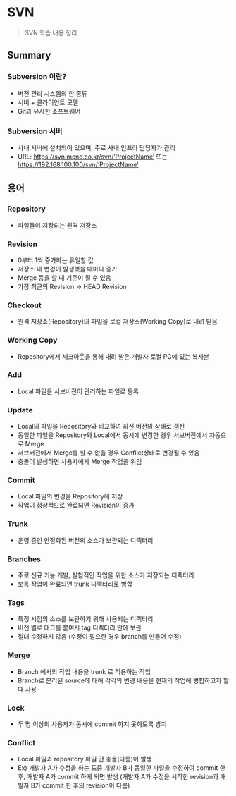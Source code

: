 # SVN
> SVN 학습 내용 정리

## Summary

### Subversion 이란?
 - 버전 관리 시스템의 한 종류
 - 서버 + 클라이언트 모델
 - Git과 유사한 소프트웨어

### Subversion 서버
 - 사내 서버에 설치되어 있으며, 주로 사내 인프라 담당자가 관리
 - URL: https://svn.mcnc.co.kr/svn/’ProjectName’ 또는 https://192.168.100.100/svn/’ProjectName’

## 용어

### Repository
 - 파일들이 저장되는 원격 저장소

### Revision
 - 0부터 1씩 증가하는 유일할 값
 - 저장소 내 변경이 발생했을 때마다 증가
 - Merge 등을 할 때 기준이 될 수 있음
 - 가장 최근의 Revision -> HEAD Revision

### Checkout
 - 원격 저장소(Repository)의 파일을 로컬 저장소(Working Copy)로 내려 받음

### Working Copy
 - Repository에서 체크아웃을 통해 내려 받은 개발자 로컬 PC에 있는 복사본

### Add
 - Local 파일을 서브버전이 관리하는 파일로 등록

### Update
 - Local의 파일을 Repository와 비교하여 최신 버전의 상태로 갱신
 - 동일한 파일을 Repository와 Local에서 동시에 변경한 경우 서브버전에서 자동으로 Merge
 - 서브버전에서 Merge를 할 수 없을 경우 Conflict상태로 변경될 수 있음
 - 충돌이 발생하면 사용자에게 Merge 작업을 위임

### Commit
 - Local 파일의 변경을 Repository에 저장
 - 작업이 정상적으로 완료되면 Revision이 증가

### Trunk
 - 운영 중인 안정화된 버전의 소스가 보관되는 디렉터리

### Branches
 - 주로 신규 기능 개발, 실험적인 작업을 위한 소스가 저장되는 디렉터리
 - 보통 작업이 완료되면 trunk 디렉터리로 병합

### Tags
 - 특정 시점의 소스를 보관하기 위해 사용되는 디렉터리
 - 버전 별로 태그를 붙여서 tag 디렉터리 안에 보관
 - 절대 수정하지 않음 (수정이 필요한 경우 branch를 만들어 수정)

### Merge
 - Branch 에서의 작업 내용을 trunk 로 적용하는 작업
 - Branch로 분리된 source에 대해 각각의 변경 내용을 현재의 작업에 병합하고자 할 때 사용

### Lock
 - 두 명 이상의 사용자가 동시에 commit 하지 못하도록 방지

### Conflict
 - Local 파일과 repository 파일 간 충돌(다름)이 발생
 - Ex) 개발자 A가 수정을 하는 도중 개발자 B가 동일한 파일을 수정하여 commit 한 후, 개발자 A가 commit 하게 되면 발생
(개발자 A가 수정을 시작한 revision과 개발자 B가 commit 한 후의 revision이 다름)
